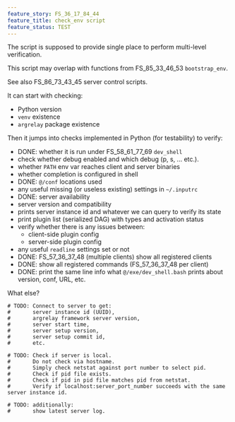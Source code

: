```yaml
---
feature_story: FS_36_17_84_44
feature_title: check_env script
feature_status: TEST
---
```


The script is supposed to provide single place to perform multi-level verification.

This script may overlap with functions from FS_85_33_46_53 `bootstrap_env`.

See also FS_86_73_43_45 server control scripts.

It can start with checking:
*   Python version
*   `venv` existence
*   `argrelay` package existence

Then it jumps into checks implemented in Python (for testability) to verify:
*   DONE: whether it is run under FS_58_61_77_69 `dev_shell`
*   check whether debug enabled and which debug (p, s, ... etc.).
*   whether `PATH` env var reaches client and server binaries
*   whether completion is configured in shell
*   DONE: `@/conf` locations used
*   any useful missing (or useless existing) settings in `~/.inputrc`
*   DONE: server availability
*   server version and compatibility
*   prints server instance id and whatever we can query to verify its state
*   print plugin list (serialized DAG) with types and activation status
*   verify whether there is any issues between:
    *   client-side plugin config
    *   server-side plugin config
*   any useful `readline` settings set or not
*   DONE: FS_57_36_37_48 (multiple clients) show all registered clients
*   DONE: show all registered commands (FS_57_36_37_48 per client)
*   DONE: print the same line info what `@/exe/dev_shell.bash` prints about version, conf, URL, etc.

What else?

```
# TODO: Connect to server to get:
#       server instance id (UUID),
#       argrelay framework server version,
#       server start time,
#       server setup version,
#       server setup commit id,
#       etc.

# TODO: Check if server is local.
#       Do not check via hostname.
#       Simply check netstat against port number to select pid.
#       Check if pid file exists.
#       Check if pid in pid file matches pid from netstat.
#       Verify if localhost:server_port_number succeeds with the same server instance id.

# TODO: additionally:
#       show latest server log.
```
